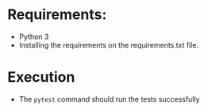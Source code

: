 # Requirements:
- Python 3
- Installing the requirements on the requirements.txt file. 

# Execution
- The `pytest` command should run the tests successfully
